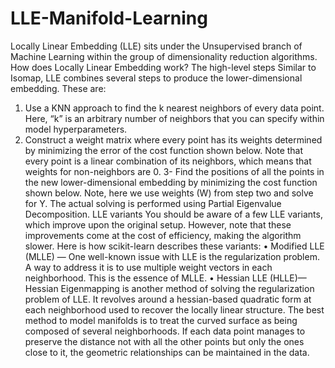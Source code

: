 # LLE-Manifold-Learning
Locally Linear Embedding (LLE) sits under the Unsupervised branch of Machine Learning within the group of dimensionality reduction algorithms.
How does Locally Linear Embedding work?
The high-level steps
Similar to Isomap, LLE combines several steps to produce the lower-dimensional embedding. These are:
1. Use a KNN approach to find the k nearest neighbors of every data point. Here, “k” is an arbitrary number of neighbors that you can specify within model hyperparameters.
2. Construct a weight matrix where every point has its weights determined by minimizing the error of the cost function shown below. Note that every point is a linear combination of its neighbors, which means that weights for non-neighbors are 0.
3- Find the positions of all the points in the new lower-dimensional embedding by minimizing the cost function shown below. Note, here we use weights (W) from step two and solve for Y. The actual solving is performed using Partial Eigenvalue Decomposition.
LLE variants
You should be aware of a few LLE variants, which improve upon the original setup. However, note that these improvements come at the cost of efficiency, making the algorithm slower. Here is how scikit-learn describes these variants:
•	Modified LLE (MLLE) — One well-known issue with LLE is the regularization problem. A way to address it is to use multiple weight vectors in each neighborhood. This is the essence of MLLE.
•	Hessian LLE (HLLE)— Hessian Eigenmapping is another method of solving the regularization problem of LLE. It revolves around a hessian-based quadratic form at each neighborhood used to recover the locally linear structure.
The best method to model manifolds is to treat the curved surface as being composed of several neighborhoods. If each data point manages to preserve the distance not with all the other points but only the ones close to it, the geometric relationships can be maintained in the data.
